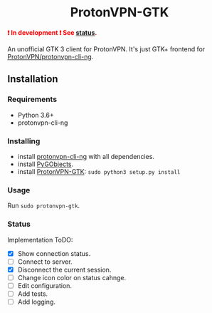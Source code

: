 <h1 align="center">ProtonVPN-GTK</h1>

<b style="color:red">❗️ In development ❗️ See [status](#status).</b>

An unofficial GTK 3 client for ProtonVPN. It's just GTK+ frontend for [ProtonVPN/protonvpn-cli-ng](https://github.com/ProtonVPN/protonvpn-cli-ng/).

## Installation
### Requirements
* Python 3.6+
* protonvpn-cli-ng

### Installing
* install [protonvpn-cli-ng](https://github.com/ProtonVPN/protonvpn-cli-ng/) with all dependencies.
* install [PyGObjects](https://python-gtk-3-tutorial.readthedocs.io/en/latest/install.html).
* install [ProtonVPN-GTK](https://github.com/karmadonov/protonvpn-gtk): `sudo python3 setup.py install`

### Usage
Run `sudo protonvpn-gtk`.

### Status

Implementation ToDO:

- [X] Show connection status.
- [ ] Connect to server.
- [X] Disconnect the current session.
- [ ] Change icon color on status cahnge.
- [ ] Edit configuration.
- [ ] Add tests.
- [ ] Add logging.